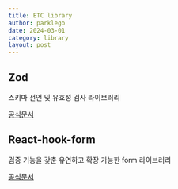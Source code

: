 ```yaml
---
title: ETC library
author: parklego
date: 2024-03-01
category: library
layout: post
---
```


## Zod

스키마 선언 및 유효성 검사 라이브러리

[공식문서](https://zod.dev/)

## React-hook-form

검증 기능을 갖춘 유연하고 확장 가능한 form 라이브러리

[공식문서](https://react-hook-form.com/)

